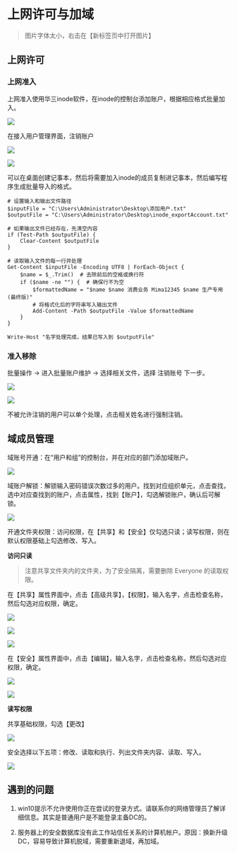 # 上网许可与加域

> 图片字体太小，右击在【新标签页中打开图片】

## 上网许可

### 上网准入

上网准入使用华三inode软件，在inode的控制台添加账户，根据相应格式批量加入。

![ ](https://cdn.sa.net/2024/10/10/tJb6PlMafFCsGnY.png)

在接入用户管理界面，注销账户

![ ](https://cdn.sa.net/2024/10/10/DwCWMzcK9TF6PAI.png)

![ ](https://cdn.sa.net/2024/10/10/fLFgmxEBzPQV9j6.png)

可以在桌面创建记事本，然后将需要加入inode的成员复制进记事本，然后编写程序生成批量导入的格式。

```
# 设置输入和输出文件路径
$inputFile = "C:\Users\Administrator\Desktop\添加用户.txt"
$outputFile = "C:\Users\Administrator\Desktop\inode_exportAccount.txt"

# 如果输出文件已经存在，先清空内容
if (Test-Path $outputFile) {
    Clear-Content $outputFile
}

# 读取输入文件的每一行并处理
Get-Content $inputFile -Encoding UTF8 | ForEach-Object {
    $name = $_.Trim()  # 去除前后的空格或换行符
    if ($name -ne "") {  # 确保行不为空
        $formattedName = "$name $name 消费业务 Mima12345 $name 生产专用(最终版)"
        # 将格式化后的字符串写入输出文件
        Add-Content -Path $outputFile -Value $formattedName
    }
}

Write-Host "名字处理完成，结果已写入到 $outputFile"
```

### 准入移除

批量操作 -> 进入批量账户维护 -> 选择相关文件，选择 注销账号 下一步。

![ ](https://cdn.sa.net/2024/11/09/xN3uAo9rHP1jFyX.png)

![ ](https://cdn.sa.net/2024/11/09/VvbzY1mpSyukJjX.png)

不被允许注销的用户可以单个处理，点击相关姓名进行强制注销。

## 域成员管理

域账号开通：在“用户和组”的控制台，并在对应的部门添加域账户。

![ ](https://cdn.sa.net/2024/10/10/WHrXoF3kx4edGQs.png)

域账户解锁：解锁输入密码错误次数过多的用户。找到对应组织单元，点击查找，选中对应查找到的账户，点击属性，找到【账户】，勾选解锁账户，确认后可解锁。

![ ](https://cdn.sa.net/2024/10/10/4ADjt3F81lVHKNo.png)

开通文件夹权限：访问权限，在【共享】和【安全】仅勾选只读；读写权限，则在默认权限基础上勾选修改、写入。

**访问只读**

> 注意共享文件夹内的文件夹，为了安全隔离，需要删除 Everyone 的读取权限。

在【共享】属性界面中，点击【高级共享】，【权限】，输入名字，点击检查名称，然后勾选对应权限，确定。

![ ](https://cdn.sa.net/2024/10/10/4KGdnhw13WuvC2I.png)

![ ](https://cdn.sa.net/2024/10/10/ypPw6CfidTWnk9x.png)

![ ](https://cdn.sa.net/2024/10/10/g9cG6EVUas7nTdq.png)

在【安全】属性界面中，点击【编辑】，输入名字，点击检查名称，然后勾选对应权限，确定。

![ ](https://cdn.sa.net/2024/10/10/froEyikIV2wTGzX.png)

![ ](https://cdn.sa.net/2024/10/10/627wzAoZbKNBeIa.png)

**读写权限**

共享基础权限，勾选【更改】

![ ](https://cdn.sa.net/2024/10/10/XWYhEfmiOPAIty8.png)

安全选择以下五项：修改、读取和执行、列出文件夹内容、读取、写入。

![ ](https://cdn.sa.net/2024/10/10/gX4AKQ1pk6neB3s.png)

## 遇到的问题

1. win10提示不允许使用你正在尝试的登录方式。请联系你的网络管理员了解详细信息。其实是普通用户是不能登录主备DC的。

2. 服务器上的安全数据库没有此工作站信任关系的计算机帐户。原因：换新升级 DC，容易导致计算机脱域，需要重新退域，再加域。